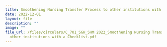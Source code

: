 ```yaml
---
title: Smoothening Nursing Transfer Process to other institutions with a Checklist
date: 2022-12-01
layout: file
description: ""
image: ""
file_url: /files/circulars/C_701_SGH_SHM 2022_Smoothening Nursing Transfer Process to
  other institutions with a Checklist.pdf
---
```

